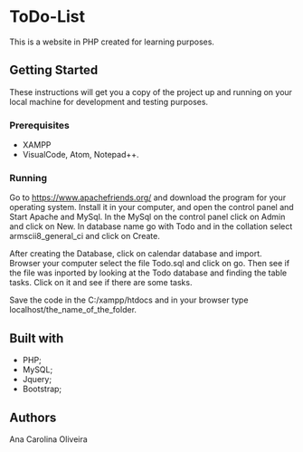 # ToDo-List
This is a website in PHP created for learning purposes.
## Getting Started
These instructions will get you a copy of the project up and running on your local machine for development and testing purposes.

### Prerequisites

- XAMPP
- VisualCode, Atom, Notepad++.

### Running

Go to https://www.apachefriends.org/ and download the program for your operating system. Install it in your computer, 
and open the control panel and Start Apache and MySql. In the MySql on the control panel click on Admin and click on New. 
In database name go with Todo and in the collation select armscii8_general_ci and click on Create.

After creating the Database, click on calendar database and import. Browser your computer select the file Todo.sql and click on go.
Then see if the file was inported by looking at the Todo database and finding the table tasks.
Click on it and see if there are some tasks.

Save the code in the C:/xampp/htdocs and in your browser type localhost/the_name_of_the_folder.


## Built with
- PHP;
- MySQL;
- Jquery;
- Bootstrap;

## Authors

Ana Carolina Oliveira

